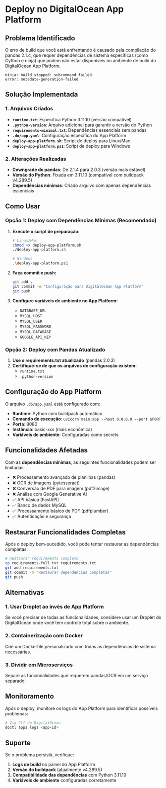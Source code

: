 # Deploy no DigitalOcean App Platform

## Problema Identificado

O erro de build que você está enfrentando é causado pela compilação do pandas 2.1.4, que requer dependências de sistema específicas (como Cython e ninja) que podem não estar disponíveis no ambiente de build do DigitalOcean App Platform.

```
ninja: build stopped: subcommand failed.
error: metadata-generation-failed
```

## Solução Implementada

### 1. Arquivos Criados

- **`runtime.txt`**: Especifica Python 3.11.10 (versão compatível)
- **`.python-version`**: Arquivo adicional para garantir a versão do Python
- **`requirements-minimal.txt`**: Dependências essenciais sem pandas
- **`.do/app.yaml`**: Configuração específica do App Platform
- **`deploy-app-platform.sh`**: Script de deploy para Linux/Mac
- **`deploy-app-platform.ps1`**: Script de deploy para Windows

### 2. Alterações Realizadas

- **Downgrade do pandas**: De 2.1.4 para 2.0.3 (versão mais estável)
- **Versão do Python**: Fixada em 3.11.10 (compatível com buildpack v4.289.5)
- **Dependências mínimas**: Criado arquivo com apenas dependências essenciais

## Como Usar

### Opção 1: Deploy com Dependências Mínimas (Recomendado)

1. **Execute o script de preparação:**
   ```bash
   # Linux/Mac
   chmod +x deploy-app-platform.sh
   ./deploy-app-platform.sh
   
   # Windows
   .\deploy-app-platform.ps1
   ```

2. **Faça commit e push:**
   ```bash
   git add .
   git commit -m "Configuração para DigitalOcean App Platform"
   git push
   ```

3. **Configure variáveis de ambiente no App Platform:**
   - `DATABASE_URL`
   - `MYSQL_HOST`
   - `MYSQL_USER`
   - `MYSQL_PASSWORD`
   - `MYSQL_DATABASE`
   - `GOOGLE_API_KEY`

### Opção 2: Deploy com Pandas Atualizado

1. **Use o requirements.txt atualizado** (pandas 2.0.3)
2. **Certifique-se de que os arquivos de configuração existem:**
   - `runtime.txt`
   - `.python-version`

## Configuração do App Platform

O arquivo `.do/app.yaml` está configurado com:

- **Runtime**: Python com buildpack automático
- **Comando de execução**: `uvicorn main:app --host 0.0.0.0 --port $PORT`
- **Porta**: 8080
- **Instância**: basic-xxs (mais econômica)
- **Variáveis de ambiente**: Configuradas como secrets

## Funcionalidades Afetadas

Com as **dependências mínimas**, as seguintes funcionalidades podem ser limitadas:

- ❌ Processamento avançado de planilhas (pandas)
- ❌ OCR de imagens (pytesseract)
- ❌ Conversão de PDF para imagem (pdf2image)
- ❌ Análise com Google Generative AI
- ✅ API básica (FastAPI)
- ✅ Banco de dados MySQL
- ✅ Processamento básico de PDF (pdfplumber)
- ✅ Autenticação e segurança

## Restaurar Funcionalidades Completas

Após o deploy bem-sucedido, você pode tentar restaurar as dependências completas:

```bash
# Restaurar requirements completo
cp requirements-full.txt requirements.txt
git add requirements.txt
git commit -m "Restaurar dependências completas"
git push
```

## Alternativas

### 1. Usar Droplet ao invés de App Platform

Se você precisar de todas as funcionalidades, considere usar um Droplet do DigitalOcean onde você tem controle total sobre o ambiente.

### 2. Containerização com Docker

Crie um Dockerfile personalizado com todas as dependências de sistema necessárias.

### 3. Dividir em Microserviços

Separe as funcionalidades que requerem pandas/OCR em um serviço separado.

## Monitoramento

Após o deploy, monitore os logs do App Platform para identificar possíveis problemas:

```bash
# Via CLI do DigitalOcean
doctl apps logs <app-id>
```

## Suporte

Se o problema persistir, verifique:

1. **Logs de build** no painel do App Platform
2. **Versão do buildpack** (atualmente v4.289.5)
3. **Compatibilidade das dependências** com Python 3.11.10
4. **Variáveis de ambiente** configuradas corretamente